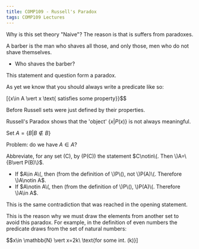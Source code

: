 ```yaml
---
title: COMP109 - Russell's Paradox
tags: COMP109 Lectures
---
```

Why is this set theory "Naive"? The reason is that is suffers from paradoxes.

A barber is the man who shaves all those, and only those, men who do not shave themselves.

* Who shaves the barber?

This statement and question form a paradox.

As yet we know that you should always write a predicate like so:

\[\{x\in A \vert  x \text{ satisfies some property}\}$$

Before Russell sets were just defined by their properties.

Russell's Paradox shows that the 'object' $\{x\vert P(x)\}$ is not always meaningful.

Set $A=\{B\vert B\notin B\}$

Problem: do we have $A\in A$?

Abbreviate, for any set \(C\), by \(P(C)\) the statement $C\notin\(. Then \)A=\{B\vert P(B)\}$. 

* If $A\in A\(, then (from the definition of \)P\(), not \)P(A)\(. Therefore \)A\notin A$.
*  If $A\notin A\(, then (from the definition of \)P\(), \)P(A)\(. Therefore \)A\in A$.

This is the same contradiction that was reached in the opening statement.

This is the reason why we must draw the elements from another set to avoid this paradox. For example, in the definition of even numbers the predicate draws from the set of natural numbers:

$$x\in \mathbb{N} \vert  x=2k\ \text{for some int. \(k\)}\]
